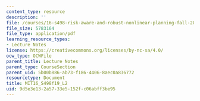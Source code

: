 ```yaml
---
content_type: resource
description: ''
file: /courses/16-s498-risk-aware-and-robust-nonlinear-planning-fall-2019/9d5e3e132a5733e5152fc06abff3be95_MIT16_S498f19_L2.pdf
file_size: 5783164
file_type: application/pdf
learning_resource_types:
- Lecture Notes
license: https://creativecommons.org/licenses/by-nc-sa/4.0/
ocw_type: OCWFile
parent_title: Lecture Notes
parent_type: CourseSection
parent_uid: 5b00b886-ab73-f186-4406-8aec0a836772
resourcetype: Document
title: MIT16_S498f19_L2
uid: 9d5e3e13-2a57-33e5-152f-c06abff3be95
---
```

